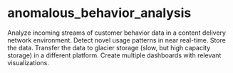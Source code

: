 # anomalous_behavior_analysis
Analyze incoming streams of customer behavior data in a content delivery network environment. Detect novel usage patterns in near real-time. Store the data. Transfer the data to glacier storage (slow, but high capacity storage) in a different platform. Create multiple dashboards with relevant visualizations.
